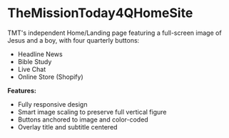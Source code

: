 # TheMissionToday4QHomeSite

TMT's independent Home/Landing page featuring a full-screen image of Jesus and a boy, with four quarterly buttons:

- Headline News
- Bible Study
- Live Chat
- Online Store (Shopify)

**Features:**
- Fully responsive design
- Smart image scaling to preserve full vertical figure
- Buttons anchored to image and color-coded
- Overlay title and subtitle centered

